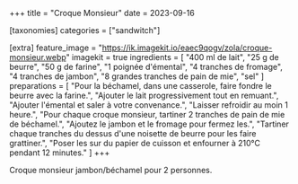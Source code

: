 +++
title = "Croque Monsieur"
date = 2023-09-16

[taxonomies]
categories = ["sandwitch"]

[extra]
feature_image = "https://ik.imagekit.io/eaec9qogv/zola/croque-monsieur.webp"
imagekit = true
ingredients = [
  "400 ml de lait",
  "25 g de beurre",
  "50 g de farine",
  "1 poignée d'émental",
  "4 tranches de fromage",
  "4 tranches de jambon",
  "8 grandes tranches de pain de mie",
  "sel"
]
preparations = [
  "Pour la béchamel, dans une casserole, faire fondre le beurre avec la farine.",
  "Ajouter le lait progressivement tout en remuant.",
  "Ajouter l'émental et saler à votre convenance.",
  "Laisser refroidir au moin 1 heure.",
  "Pour chaque croque monsieur, tartiner 2 tranches de pain de mie de béchamel.",
  "Ajoutez le jambon et le fromage pour fermez les.",
  "Tartiner chaque tranches du dessus d'une noisette de beurre pour les faire grattiner.",
  "Poser les sur du papier de cuisson et enfourner à 210°C pendant 12 minutes."
]
+++

Croque monsieur jambon/béchamel pour 2 personnes.

